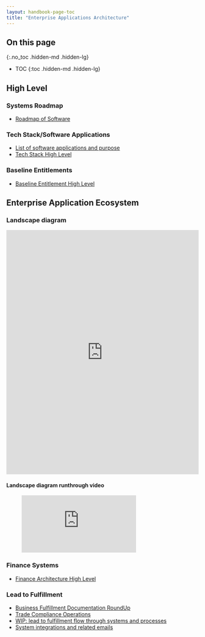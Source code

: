 ```yaml
---
layout: handbook-page-toc
title: "Enterprise Applications Architecture"
---
```


<link rel="stylesheet" type="text/css" href="/stylesheets/biztech.css" />

## On this page
{:.no_toc .hidden-md .hidden-lg}

- TOC
{:toc .hidden-md .hidden-lg}

## High Level

### Systems Roadmap

- [Roadmap of Software](/handbook/business-technology/roadmap)

### Tech Stack/Software Applications

- [List of software applications and purpose](/handbook/business-technology/tech-stack/)
- [Tech Stack High Level](/handbook/business-technology/tech-stack-applications/)

### Baseline Entitlements

- [Baseline Entitlement High Level](/handbook/business-technology/employee-enablement/onboarding-access-requests/access-requests/baseline-entitlements/)

## Enterprise Application Ecosystem

### Landscape diagram
<div style="width: 100%; height: 640px; margin-top: 10px; margin-bottom: 10px; position: relative;"><iframe allowfullscreen frameborder="0" style="width: 100%; height: 100%" src="https://lucid.app/documents/embeddedchart/ec660d06-2ce7-467e-b1bd-3661509477ec" id="jAXZ9RVgDamg"></iframe></div>

#### Landscape diagram runthrough video
<!-- blank line -->
<figure class="video_container">
  <iframe src="https://www.youtube.com/embed/5VOSkx_N-w8?enablejsapi=1&origin=https%3A%2F%2Fabout.gitlab.com" frameborder="0" allowfullscreen="true"> </iframe>
</figure>
<!-- blank line -->


### Finance Systems

- [Finance Architecture High Level](/handbook/business-technology/enterprise-applications/architecture/finance)

### Lead to Fulfillment

- [Business Fulfillment Documentation RoundUp](/handbook/business-technology/enterprise-applications/portal/)
- [Trade Compliance Operations](/handbook/business-technology/trade-compliance)
- [WIP: lead to fulfillment flow through systems and processes](https://app.lucidchart.com/documents/view/fe61ff48-c0e3-4f40-b2de-4023d48101d9)
- [System integrations and related emails](https://docs.google.com/spreadsheets/d/1j3xE6pQLfsKMri14LDcrnxbWbTwqz4Tpv9kI8UIHYCE/edit#gid=1849578778)
